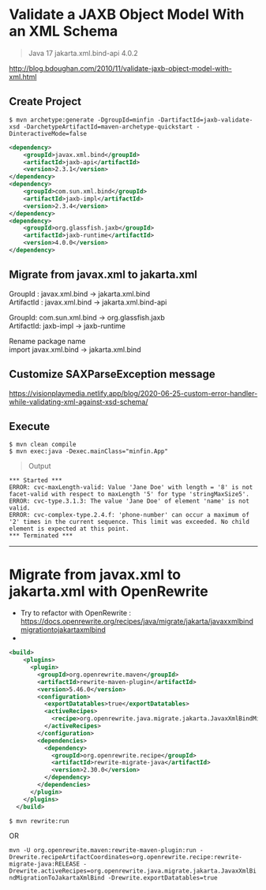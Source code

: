 # Validate a JAXB Object Model With an XML Schema 

> Java 17
> jakarta.xml.bind-api 4.0.2

http://blog.bdoughan.com/2010/11/validate-jaxb-object-model-with-xml.html  

## Create Project
`$ mvn archetype:generate -DgroupId=minfin -DartifactId=jaxb-validate-xsd -DarchetypeArtifactId=maven-archetype-quickstart -DinteractiveMode=false` 

```xml
<dependency>
	<groupId>javax.xml.bind</groupId>
	<artifactId>jaxb-api</artifactId>
	<version>2.3.1</version>
</dependency>
<dependency>
	<groupId>com.sun.xml.bind</groupId>
	<artifactId>jaxb-impl</artifactId>
	<version>2.3.4</version>
</dependency>
<dependency>
	<groupId>org.glassfish.jaxb</groupId>
	<artifactId>jaxb-runtime</artifactId>
	<version>4.0.0</version>
</dependency>
```

## Migrate from javax.xml to jakarta.xml

GroupId : javax.xml.bind -> jakarta.xml.bind  
ArtifactId : javax.xml.bind -> jakarta.xml.bind-api  

GroupId: com.sun.xml.bind -> org.glassfish.jaxb  
ArtifactId: jaxb-impl -> jaxb-runtime  

Rename package name  
import javax.xml.bind -> jakarta.xml.bind  

## Customize SAXParseException message 
https://visionplaymedia.netlify.app/blog/2020-06-25-custom-error-handler-while-validating-xml-against-xsd-schema/  


## Execute   
```shell
$ mvn clean compile
$ mvn exec:java -Dexec.mainClass="minfin.App"
```

> Output
```log
*** Started ***
ERROR: cvc-maxLength-valid: Value 'Jane Doe' with length = '8' is not facet-valid with respect to maxLength '5' for type 'stringMaxSize5'.
ERROR: cvc-type.3.1.3: The value 'Jane Doe' of element 'name' is not valid.
ERROR: cvc-complex-type.2.4.f: 'phone-number' can occur a maximum of '2' times in the current sequence. This limit was exceeded. No child element is expected at this point.
*** Terminated ***
```

-----------------


# Migrate from javax.xml to jakarta.xml with OpenRewrite

- Try to refactor with OpenRewrite : https://docs.openrewrite.org/recipes/java/migrate/jakarta/javaxxmlbindmigrationtojakartaxmlbind
- 
```xml
<build>
    <plugins>
      <plugin>
        <groupId>org.openrewrite.maven</groupId>
        <artifactId>rewrite-maven-plugin</artifactId>
        <version>5.46.0</version>
        <configuration>
          <exportDatatables>true</exportDatatables>
          <activeRecipes>
            <recipe>org.openrewrite.java.migrate.jakarta.JavaxXmlBindMigrationToJakartaXmlBind</recipe>
          </activeRecipes>
        </configuration>
        <dependencies>
          <dependency>
            <groupId>org.openrewrite.recipe</groupId>
            <artifactId>rewrite-migrate-java</artifactId>
            <version>2.30.0</version>
          </dependency>
        </dependencies>
      </plugin>
    </plugins>
  </build>
```
  `$ mvn rewrite:run` 

  OR   

  `mvn -U org.openrewrite.maven:rewrite-maven-plugin:run -Drewrite.recipeArtifactCoordinates=org.openrewrite.recipe:rewrite-migrate-java:RELEASE -Drewrite.activeRecipes=org.openrewrite.java.migrate.jakarta.JavaxXmlBindMigrationToJakartaXmlBind -Drewrite.exportDatatables=true` 
